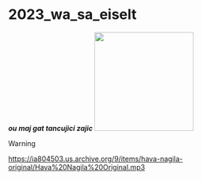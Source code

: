 # 2023_wa_sa_eiselt

***ou maj gat tancujici zajic***
<img src="https://media.discordapp.net/attachments/995477056425054230/999842645176234034/ezgif-4-04488ff962.gif" width="200" height="200" />

> [!WARNING]
https://ia804503.us.archive.org/9/items/hava-nagila-original/Hava%20Nagila%20Original.mp3
